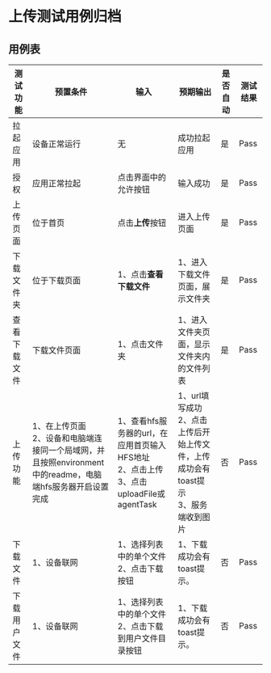 # 上传测试用例归档

## 用例表

| 测试功能    | 预置条件                                                                 | 输入                                                                       | 预期输出                                                    |是否自动|测试结果|
|---------|----------------------------------------------------------------------|--------------------------------------------------------------------------|---------------------------------------------------------|--------------------------------|--------------------------------|
| 拉起应用    | 	设备正常运行                                                              | 	无	                                                                      | 成功拉起应用                                                  |是|Pass|
| 授权      | 应用正常拉起                                                               | 	点击界面中的允许按钮	                                                             | 输入成功                                                    |是|Pass|
| 上传页面    | 位于首页                                                                 | 	点击**上传**按钮	                                                             | 进入上传页面                                                  |是|Pass|
| 下载文件夹   | 位于下载页面                                                               | 1、点击**查看下载文件**                                                           | 1、进入下载文件页面，展示文件夹                                        | 是 |Pass|
| 查看下载文件  | 下载文件页面                                                               | 1、点击文件夹                                                                  | 1、进入文件夹页面，显示文件夹内的文件列表                                   | 是 |Pass|
| 上传功能    | 1、在上传页面<br/>2、设备和电脑端连接同一个局域网，并且按照environment中的readme，电脑端hfs服务器开启设置完成 | 1、查看hfs服务器的url，在应用首页输入HFS地址<br/>2、点击上传<br/>3、点击uploadFile或agentTask<br/> | 1、url填写成功<br/>2、点击上传后开始上传文件，上传成功会有toast提示<br/>3、服务端收到图片 | 否 |Pass|
| 下载文件    | 1、设备联网                                                               | 1、选择列表中的单个文件<br/>2、点击下载按钮                                                | 1、下载成功会有toast提示。                                        | 否 |Pass|
| 下载用户文件  | 1、设备联网                                                               | 1、选择列表中的单个文件<br/>2、点击下载到用户文件目录按钮                                         | 1、下载成功会有toast提示。                                        | 否 |Pass|